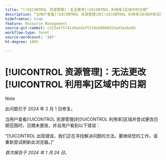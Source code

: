 ```yaml
---
title: “[!UICONTROL 资源管理]：无法更改[!UICONTROL 利用率]区域中的日期”
description: “当用户查看[!UICONTROL 资源管理]的[!UICONTROL 利用率]区域并尝试更改日期范围时，日期未更改，并且用户看到一个错误。”
hidefromtoc: true
feature: Resource Management
source-git-commit: c233a4f5741a9ae4af5218eb0800d2da43eabe66
workflow-type: tm+mt
source-wordcount: '107'
ht-degree: 100%

---
```



# [!UICONTROL 资源管理]：无法更改[!UICONTROL 利用率]区域中的日期

>[!NOTE]
>
>此问题已于 2024 年 2 月 1 日修复。

当用户查看[!UICONTROL 资源管理]的[!UICONTROL 利用率]区域并尝试更改日期范围时，日期未更改，并且用户看到以下错误：

“[!UICONTROL 出现错误，我们正在寻找解决问题的方法。要继续您的工作，请重新尝试刷新此浏览器。]”

_首次报告于 2024 年 1 月 24 日。_
